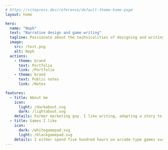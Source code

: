 ```yaml
---
# https://vitepress.dev/reference/default-theme-home-page
layout: home

hero:
  name: "Noph"
  text: "Narrative design and game writing"
  tagline: Passionate about the technicalities of designing and writing for interactive experiences
  image:
    src: /test.png
    alt: Noph
  actions:
    - theme: brand
      text: Portfolio
      link: /Portfolio
    - theme: brand
      text: Public notes
      link: /Notes

features:
  - title: About me
    icon: 
      light: /darkabout.svg
      dark: /lightabout.svg
    details: Former marketing guy. I like writing, adapting a story to interactive structures, and chocolate ice cream.
  - title: Games I like
    icon: 
      dark: /whitegamepad.svg
      light: /blackgamepad.svg
    details: I either spend five hundred hours on arcade-type games such as Celeste, Spelunky, and Risk of Rain, or I sacrifice my nights to experience in a single sitting narrative games such as Omori, Citizen Sleeper, or OneShot.
---
```


